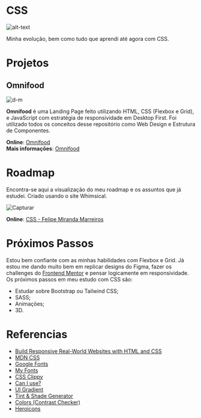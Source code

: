 # CSS

![alt-text](https://webdeverguide.com/wp-content/uploads/2021/06/how-to-center-align-items-in-css.png)

Minha evolução, bem como tudo que aprendi até agora com CSS.

# Projetos

## Omnifood
![d-m](https://user-images.githubusercontent.com/91689754/147513026-386163e3-605e-47b2-a1b8-6127a0b31dda.png)

<p><strong>Omnifood</strong> é uma Landing Page feito utilizando HTML, CSS (Flexbox e Grid), e JavaScript com estratégia de responsividade em Desktop First. Foi utilizado todos os conceitos desse repositório como Web Design e Estrutura de Componentes.</p>


<strong>Online</strong>: <a href="https://omnifood-fmm.netlify.app/" target="_blank">Omnifood</a> <br>
<strong>Mais informações</strong>: <a href="https://github.com/felipe-miranda-marreiros/Omnifood" target="_blank">Omnifood</a>

# Roadmap

Encontra-se aqui a visualização do meu roadmap e os assuntos que já estudei. Criado usando o site Whimsical.

![Capturar](https://user-images.githubusercontent.com/91689754/147827226-2bbd236c-9d4f-44f2-aedc-38f0b3b568cb.PNG)

<strong>Online</strong>: <a href="https://whimsical.com/css-felipe-miranda-marreiros-8JeEMMaGxNR6ZpCKrViRuB" target="_blank">CSS - Felipe Miranda Marreiros</a>

# Próximos Passos

Estou bem confiante com as minhas habilidades com Flexbox e Grid. Já estou me dando muito bem em replicar designs do Figma, fazer os challenges do <a href="https://www.frontendmentor.io/profile/felipe-miranda-marreiros" target="_blank">Frontend Mentor</a> e pensar logicamente em responsividade. Os próximos passos em meu estudo com CSS são:

<ul>
  <li>Estudar sobre Bootstrap ou Tailwind CSS;</li>
  <li>SASS;</li>
  <li>Animações;</li>
  <li>3D.</li>
</ul>

# Referencias

<ul>
  <li><a href="https://www.udemy.com/course/design-and-develop-a-killer-website-with-html5-and-css3/" target="_blank">Build Responsive Real-World Websites with HTML and CSS</a></li>
  <li><a href="https://developer.mozilla.org/en-US/docs/Web/CSS" target="_blank">MDN CSS</a></li>
  <li><a href="https://fonts.google.com/" target="_blank">Google Fonts</a></li>
  <li><a href="https://www.myfonts.com/" target="_blank">My Fonts</a></li>
  <li><a href="https://bennettfeely.com/clippy/" target="_blank">CSS Clippy</a></li>
  <li><a href="https://caniuse.com/" target="_blank">Can I use?</a></li>
  <li><a href="https://uigradients.com/#RoseColoredLenses" target="_blank">UI Gradient</a></li>
  <li><a href="https://maketintsandshades.com/" target="_blank">Tint & Shade Generator</a></li>
  <li><a href="https://coolors.co/" target="_blank">Colors (Contrast Checker)</a></li>
  <li><a href="https://heroicons.com/" target="_blank">Heroicons</a></li>
</ul>
